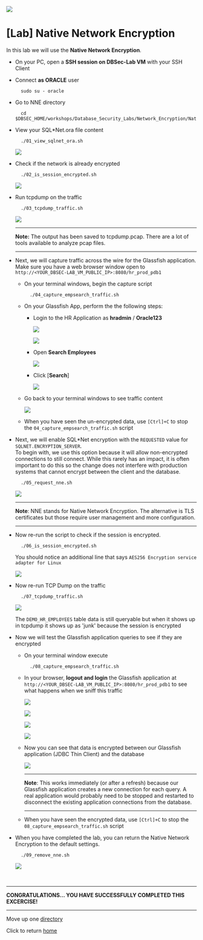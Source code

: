 ﻿![](../../../images/banner_NetEncrypt.PNG)

# [Lab] Native Network Encryption

In this lab we will use the **Native Network Encryption**.

- On your PC, open a **SSH session on DBSec-Lab VM** with your SSH Client

- Connect **as ORACLE** user

		sudo su - oracle

- Go to NNE directory

        cd $DBSEC_HOME/workshops/Database_Security_Labs/Network_Encryption/Native_Network_Encryption
        
- View your SQL*Net.ora file content

        ./01_view_sqlnet_ora.sh

    ![](images/NNE_001.PNG)
    
- Check if the network is already encrypted

        ./02_is_session_encrypted.sh

    ![](images/NNE_002.PNG)

- Run tcpdump on the traffic

        ./03_tcpdump_traffic.sh
    
    ![](images/NNE_003.PNG)

    ---
    **Note:** The output has been saved to tcpdump.pcap.  There are a lot of tools available to analyze pcap files. 
    
    ---
 
- Next, we will capture traffic across the wire for the Glassfish application.<br>
 Make sure you have a web browser window open to `http://<YOUR_DBSEC-LAB_VM_PUBLIC_IP>:8080/hr_prod_pdb1`
   
    - On your terminal windows, begin the capture script
 
            ./04_capture_empsearch_traffic.sh
    
    - On your Glassfish App, perform the the following steps:
        - Login to the HR Application as **hradmin** / **Oracle123**

            ![](images/NNE_009.PNG)

            ![](images/NNE_010.PNG)

        - Open **Search Employees**

            ![](images/NNE_011.PNG)

        - Click [**Search**]

            ![](images/NNE_012.PNG)

    - Go back to your terminal windows to see traffic content

        ![](images/NNE_004.PNG)

    - When you have seen the un-encrypted data, use `[Ctrl]+C` to stop the `04_capture_empsearch_traffic.sh` script

- Next, we will enable SQL*Net encryption with the `REQUESTED` value for `SQLNET.ENCRYPTION_SERVER`.<br>
To begin with, we use this option because it will allow non-encrypted connections to still connect. While this rarely has an impact, it is often important to do this so the change does not interfere with production systems that cannot encrypt between the client and the database. 

        ./05_request_nne.sh

    ![](images/NNE_005.PNG)

    ---
    **Note**: NNE stands for Native Network Encryption. The alternative is TLS certificates but those require user management and more configuration. 

    ---

- Now re-run the script to check if the session is encrypted. 

        ./06_is_session_encrypted.sh
    
    You should notice an additional line that says `AES256 Encryption service adapter for Linux`

    ![](images/NNE_006.PNG)

- Now re-run TCP Dump on the traffic

        ./07_tcpdump_traffic.sh

    ![](images/NNE_007.PNG)

    The `DEMO_HR_EMPLOYEES` table data is still queryable but when it shows up in tcpdump it shows up as 'junk' because the session is encrypted

- Now we will test the Glassfish application queries to see if they are encrypted
    - On your terminal window execute

            ./08_capture_empsearch_traffic.sh

    - In your browser, **logout and login** the Glassfish application at `http://<YOUR_DBSEC-LAB_VM_PUBLIC_IP>:8080/hr_prod_pdb1` to see what happens when we sniff this traffic

        ![](images/NNE_009.PNG)

        ![](images/NNE_010.PNG)

        ![](images/NNE_011.PNG)

        ![](images/NNE_012.PNG)

    - Now you can see that data is encrypted between our Glassfish application (JDBC Thin Client) and the database

        ![](images/NNE_008.PNG)

        ---
        **Note**: This works immediately (or after a refresh) because our Glassfish application creates a new connection for each query. A real application would probably need to be stopped and restarted to disconnect the existing application connections from the database.
    
        ---

    - When you have seen the encrypted data, use `[Ctrl]+C` to stop the `08_capture_empsearch_traffic.sh` script

- When you have completed the lab, you can return the Native Network Encryption to the default settings.

        ./09_remove_nne.sh

    ![](images/NNE_013.PNG)
<br>

---
**CONGRATULATIONS... YOU HAVE SUCCESSFULLY COMPLETED THIS EXCERCISE!**

---
Move up one [directory](../README.md)

Click to return [home](/README.md)
